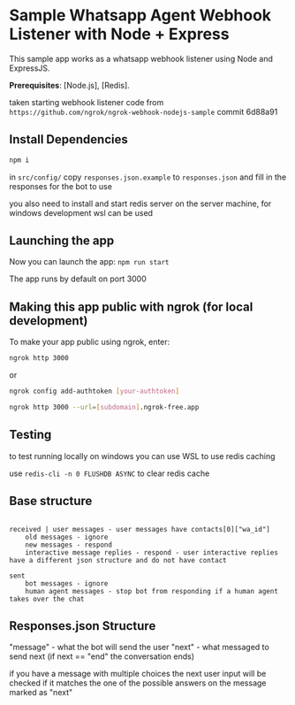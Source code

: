 # Sample Whatsapp Agent Webhook Listener with Node + Express

This sample app works as a whatsapp webhook listener using Node and ExpressJS.

**Prerequisites**: [Node.js], [Redis].

taken starting webhook listener code from `https://github.com/ngrok/ngrok-webhook-nodejs-sample` commit 6d88a91

## Install Dependencies

```bash
npm i
```

in `src/config/` copy `responses.json.example` to `responses.json` and fill in the responses for the bot to use

you also need to install and start redis server on the server machine, for windows development wsl can be used

## Launching the app

Now you can launch the app:
`npm run start`

The app runs by default on port 3000

## Making this app public with ngrok (for local development)

To make your app public using ngrok, enter:

```bash
ngrok http 3000
```

or

```bash
ngrok config add-authtoken [your-authtoken]

ngrok http 3000 --url=[subdomain].ngrok-free.app
```

## Testing

to test running locally on windows you can use WSL to use redis caching

use `redis-cli -n 0 FLUSHDB ASYNC` to clear redis cache

## Base structure

```

received | user messages - user messages have contacts[0]["wa_id"]
    old messages - ignore
    new messages - respond
    interactive message replies - respond - user interactive replies have a different json structure and do not have contact

sent
    bot messages - ignore
    human agent messages - stop bot from responding if a human agent takes over the chat

```

## Responses.json Structure

"message" - what the bot will send the user
"next" - what messaged to send next (if next == "end" the conversation ends)

if you have a message with multiple choices the next user input will be checked if it matches the one of the possible answers on the message marked as "next"
